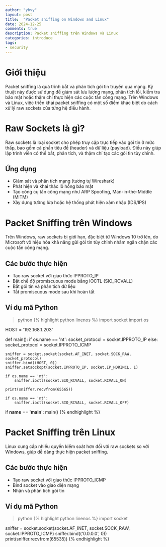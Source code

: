 ```yaml
---
author: "ybvy"
layout: post
title:  "Packet sniffing on Windows and Linux"
date: 2024-12-25
comments: true
description: Packet sniffing trên Windows và Linux
categories: introduce
tags: 
- security
---
```


# Giới thiệu
Packet sniffing là quá trình bắt và phân tích gói tin truyền qua mạng. Kỹ thuật này được sử dụng để giám sát lưu lượng mạng, phân tích lỗi, kiểm tra bảo mật hoặc thậm chí thực hiện các cuộc tấn công mạng. Trên Windows và Linux, việc triển khai packet sniffing có một số điểm khác biệt do cách xử lý raw sockets của từng hệ điều hành.

# Raw Sockets là gì?
Raw sockets là loại socket cho phép truy cập trực tiếp vào gói tin ở mức thấp, bao gồm cả phần tiêu đề (header) và dữ liệu (payload). Điều này giúp lập trình viên có thể bắt, phân tích, và thậm chí tạo các gói tin tùy chỉnh.

## Ứng dụng
* Giám sát và phân tích mạng (tương tự Wireshark)
* Phát hiện và khai thác lỗ hổng bảo mật
* Tạo công cụ tấn công mạng như ARP Spoofing, Man-in-the-Middle (MITM)
* Xây dựng tường lửa hoặc hệ thống phát hiện xâm nhập (IDS/IPS)

# Packet Sniffing trên Windows
Trên Windows, raw sockets bị giới hạn, đặc biệt từ Windows 10 trở lên, do Microsoft vô hiệu hóa khả năng gửi gói tin tùy chỉnh nhằm ngăn chặn các cuộc tấn công mạng.

## Các bước thực hiện
* Tạo raw socket với giao thức IPPROTO_IP
* Bật chế độ promiscuous mode bằng IOCTL (SIO_RCVALL)
* Bắt gói tin và phân tích dữ liệu
* Tắt promiscuous mode sau khi hoàn tất

## Ví dụ mã Python
>python
{% highlight python linenos %}
import socket
import os

HOST = '192.168.1.203'

def main():
    if os.name == 'nt':
        socket_protocol = socket.IPPROTO_IP
    else:
        socket_protocol = socket.IPPROTO_ICMP

    sniffer = socket.socket(socket.AF_INET, socket.SOCK_RAW, socket_protocol)
    sniffer.bind((HOST, 0))
    sniffer.setsockopt(socket.IPPROTO_IP, socket.IP_HDRINCL, 1)
    
    if os.name == 'nt':
        sniffer.ioctl(socket.SIO_RCVALL, socket.RCVALL_ON)
    
    print(sniffer.recvfrom(65565))
    
    if os.name == 'nt':
        sniffer.ioctl(socket.SIO_RCVALL, socket.RCVALL_OFF)

if __name__ == '__main__':
    main()
{% endhighlight %}

# Packet Sniffing trên Linux
Linux cung cấp nhiều quyền kiểm soát hơn đối với raw sockets so với Windows, giúp dễ dàng thực hiện packet sniffing.

## Các bước thực hiện
* Tạo raw socket với giao thức IPPROTO_ICMP
* Bind socket vào giao diện mạng
* Nhận và phân tích gói tin

## Ví dụ mã Python
>python
{% highlight python linenos %}
import socket

sniffer = socket.socket(socket.AF_INET, socket.SOCK_RAW, socket.IPPROTO_ICMP)
sniffer.bind(('0.0.0.0', 0))
print(sniffer.recvfrom(65535))
{% endhighlight %}